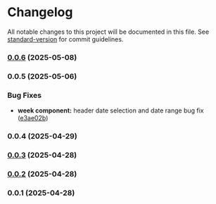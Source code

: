 # Changelog

All notable changes to this project will be documented in this file. See [standard-version](https://github.com/conventional-changelog/standard-version) for commit guidelines.

### [0.0.6](https://github.com/mgokulka/schedular/compare/v0.0.5...v0.0.6) (2025-05-08)

### 0.0.5 (2025-05-06)


### Bug Fixes

* **week component:** header date selection and date range bug fix ([e3ae02b](https://github.com/mgokulka/schedular/commit/e3ae02b384039c9f779c195c47c27f312728af6d))

### 0.0.4 (2025-04-29)

### [0.0.3](https://github.com/mgokulka/schedular/compare/v0.0.2...v0.0.3) (2025-04-28)

### [0.0.2](https://github.com/mgokulka/schedular/compare/v0.0.1...v0.0.2) (2025-04-28)

### 0.0.1 (2025-04-28)
